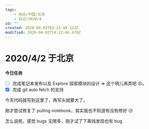 ```yaml
---
tags:
    - 地点/中国/北京
    - 日记/2020/4
id: ""
created: 2020-04-02T03:13:49.122Z
modified: 2020-04-02T14:22:46.479Z
---
```


# 2020/4/2 于北京

<!-- @crossnote.comment "id":"23dd0045-7068-45a3-8782-e94e9e3db561" -->

**今日任务**

- [ ] 完成笔记本发布以及 Explore 探索模块的设计 => 这个明儿再弄吧 😣。
- [x] 完成 git auto fetch 的支持

<!-- @timer "date":"Thu Apr 02 2020 20:12:28 GMT+0800 (China Standard Time)" -->

今天代码就写到这里了，再写头就要大了。

<!-- @timer "date":"Thu Apr 02 2020 21:54:24 GMT+0800 (CST)","duration":"about 2 hours" -->

刚才尝试修复了 pulling notebook，其实我也不知道有没有修好 😥

<!-- @timer "date":"Thu Apr 02 2020 22:22:05 GMT+0800 (CST)","duration":"28 minutes" -->

怎么说呢，感觉 bugs 无限多，刚才试了下离线发现也有 bug
